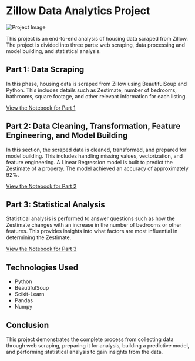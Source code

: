 # Zillow Data Analytics Project

![Project Image](https://m.media-amazon.com/images/I/71ax+BgCs5L.jpg)  

This project is an end-to-end analysis of housing data scraped from Zillow. The project is divided into three parts: web scraping, data processing and model building, and statistical analysis.

## Part 1: Data Scraping

In this phase, housing data is scraped from Zillow using BeautifulSoup and Python. This includes details such as Zestimate, number of bedrooms, bathrooms, square footage, and other relevant information for each listing.

[View the Notebook for Part 1](https://github.com/mudit-mishra8/Zillow/blob/main/WebScrapping.ipynb)

## Part 2: Data Cleaning, Transformation, Feature Engineering, and Model Building

In this section, the scraped data is cleaned, transformed, and prepared for model building. This includes handling missing values, vectorization, and feature engineering. A Linear Regression model is built to predict the Zestimate of a property. The model achieved an accuracy of approximately 92%.

[View the Notebook for Part 2](https://github.com/mudit-mishra8/Zillow/blob/main/Zillow%20Zestimate.ipynb)

## Part 3: Statistical Analysis

Statistical analysis is performed to answer questions such as how the Zestimate changes with an increase in the number of bedrooms or other features. This provides insights into what factors are most influential in determining the Zestimate.

[View the Notebook for Part 3](https://github.com/mudit-mishra8/Zillow/blob/main/Zillow-Stats.ipynb)

## Technologies Used
- Python
- BeautifulSoup
- Scikit-Learn
- Pandas
- Numpy

## Conclusion

This project demonstrates the complete process from collecting data through web scraping, preparing it for analysis, building a predictive model, and performing statistical analysis to gain insights from the data.

